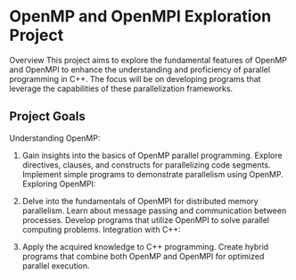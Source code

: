 # OpenMP and OpenMPI Exploration Project
Overview
This project aims to explore the fundamental features of OpenMP and OpenMPI to enhance the understanding and proficiency of parallel programming in C++. The focus will be on developing programs that leverage the capabilities of these parallelization frameworks.

## Project Goals
Understanding OpenMP:

1. Gain insights into the basics of OpenMP parallel programming.
Explore directives, clauses, and constructs for parallelizing code segments.
Implement simple programs to demonstrate parallelism using OpenMP.
Exploring OpenMPI:

2. Delve into the fundamentals of OpenMPI for distributed memory parallelism.
Learn about message passing and communication between processes.
Develop programs that utilize OpenMPI to solve parallel computing problems.
Integration with C++:

3. Apply the acquired knowledge to C++ programming.
Create hybrid programs that combine both OpenMP and OpenMPI for optimized parallel execution.
